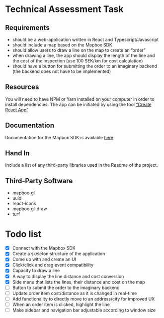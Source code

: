 # Technical Assessment Task
## Requirements
* should be a web-application written in React and Typescript/Javascript
* should include a map based on the Mapbox SDK
* should allow users to draw a line on the map to create an “order”
* when drawing a line, the app should display the length of the line and the cost of the inspection (use 100 SEK/km for cost calculation)
* should have a button for submitting the order to an imaginary backend (the backend does not have to be implemented)

## Resources
You will need to have NPM or Yarn installed on your computer in order to install dependencies. The app can be initiated by using the tool [“Create React App”](https://reactjs.org/docs/create-a-new-react-app.html#create-react-app)

## Documentation
Documentation for the Mapbox SDK is available [here](https://docs.mapbox.com/mapbox-gl-js/api/)

## Hand In
Include a list of any third-party libraries used in the Readme of the project.

## Third-Party Software
* mapbox-gl
* uuid
* react-icons
* mapbox-gl-draw
* turf

# Todo list

- [x] Connect with the Mapbox SDK
- [x] Create a skeleton structure of the application
- [x] Come up with and create an UI
- [x] Click/click and drag event compatibility
- [x] Capacity to draw a line
- [x] A way to display the line distance and cost conversion
- [x] Side menu that lists the lines, their distance and cost on the map
- [ ] Button to submit the order to the imaginary backend
- [ ] Update order item cost/distance as it is changed in real-time
- [ ] Add functionality to directly move to an address/city for improved UX
- [ ] When an order item is clicked, highlight the line
- [ ] Make sidebar and navigation bar adjustable according to window size